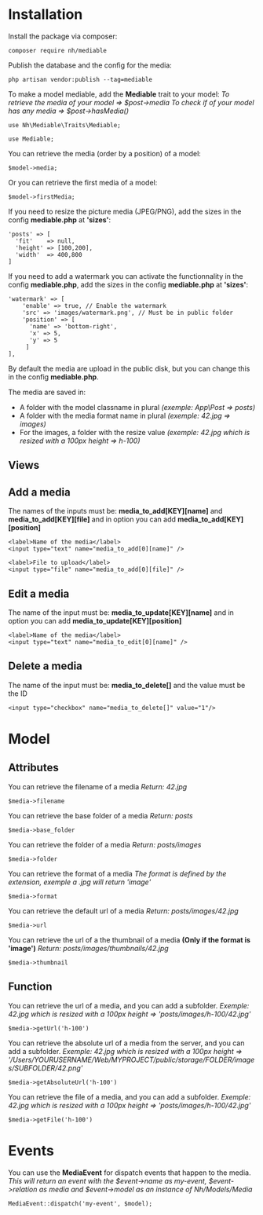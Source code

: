 # Installation

Install the package via composer:

```
composer require nh/mediable
```

Publish the database and the config for the media:

```
php artisan vendor:publish --tag=mediable
```

To make a model mediable, add the **Mediable** trait to your model:
*To retrieve the media of your model => $post->media*
*To check if of your model has any media => $post->hasMedia()*

```
use Nh\Mediable\Traits\Mediable;

use Mediable;
```

You can retrieve the media (order by a position) of a model:

```
$model->media;
```

Or you can retrieve the first media of a model:

```
$model->firstMedia;
```

If you need to resize the picture media (JPEG/PNG), add the sizes in the config **mediable.php** at **'sizes'**:

```
'posts' => [
  'fit'    => null,
  'height' => [100,200],
  'width'  => 400,800
]
```

If you need to add a watermark you can activate the functionnality in the config **mediable.php**, add the sizes in the config **mediable.php** at **'sizes'**:

```
'watermark' => [
    'enable' => true, // Enable the watermark
    'src' => 'images/watermark.png', // Must be in public folder
    'position' => [
      'name' => 'bottom-right',
      'x' => 5,
      'y' => 5
     ]
],
```

By default the media are upload in the public disk, but you can change this in the config **mediable.php**.

The media are saved in:
- A folder with the model classname in plural *(exemple: App\Post => posts)*
- A folder with the media format name in plural *(exemple: 42.jpg => images)*
- For the images, a folder with the resize value *(exemple: 42.jpg which is resized with a 100px height => h-100)*




## Views

## Add a media

The names of the inputs must be: **media_to_add[KEY][name]** and **media_to_add[KEY][file]** and in option you can add **media_to_add[KEY][position]**

```
<label>Name of the media</label>
<input type="text" name="media_to_add[0][name]" />

<label>File to upload</label>
<input type="file" name="media_to_add[0][file]" />
```

## Edit a media

The name of the input must be: **media_to_update[KEY][name]** and in option you can add **media_to_update[KEY][position]**

```
<label>Name of the media</label>
<input type="text" name="media_to_edit[0][name]" />
```

## Delete a media

The name of the input must be: **media_to_delete[]** and the value must be the ID

```
<input type="checkbox" name="media_to_delete[]" value="1"/>
```

# Model

## Attributes

You can retrieve the filename of a media
*Return: 42.jpg*

```
$media->filename
```

You can retrieve the base folder of a media
*Return: posts*

```
$media->base_folder
```

You can retrieve the folder of a media
*Return: posts/images*

```
$media->folder
```

You can retrieve the format of a media
*The format is defined by the extension, exemple a .jpg will return 'image'*

```
$media->format
```

You can retrieve the default url of a media
*Return: posts/images/42.jpg*

```
$media->url
```

You can retrieve the url of a the thumbnail of a media **(Only if the format is 'image')**
*Return: posts/images/thumbnails/42.jpg*

```
$media->thumbnail
```

## Function

You can retrieve the url of a media, and you can add a subfolder.
*Exemple: 42.jpg which is resized with a 100px height => 'posts/images/h-100/42.jpg'*

```
$media->getUrl('h-100')
```

You can retrieve the absolute url of a media from the server, and you can add a subfolder.
*Exemple: 42.jpg which is resized with a 100px height => '/Users/YOURUSERNAME/Web/MYPROJECT/public/storage/FOLDER/images/SUBFOLDER/42.png'*

```
$media->getAbsoluteUrl('h-100')
```

You can retrieve the file of a media, and you can add a subfolder.
*Exemple: 42.jpg which is resized with a 100px height => 'posts/images/h-100/42.jpg'*

```
$media->getFile('h-100')
```

# Events

You can use the **MediaEvent** for dispatch events that happen to the media.
*This will return an event with the $event->name as my-event, $event->relation as media and $event->model as an instance of Nh/Models/Media*

```
MediaEvent::dispatch('my-event', $model);
```

